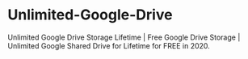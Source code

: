 # Unlimited-Google-Drive

Unlimited Google Drive Storage Lifetime | Free Google Drive Storage | Unlimited Google Shared 
Drive for Lifetime for FREE in 2020.